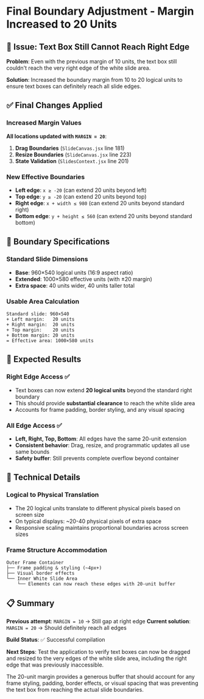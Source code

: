 # Final Boundary Adjustment - Margin Increased to 20 Units

## 🎯 Issue: Text Box Still Cannot Reach Right Edge

**Problem**: Even with the previous margin of 10 units, the text box still couldn't reach the very right edge of the white slide area.

**Solution**: Increased the boundary margin from 10 to 20 logical units to ensure text boxes can definitely reach all slide edges.

## ✅ Final Changes Applied

### **Increased Margin Values**
**All locations updated with `MARGIN = 20`**:

1. **Drag Boundaries** (`SlideCanvas.jsx` line 181)
2. **Resize Boundaries** (`SlideCanvas.jsx` line 223) 
3. **State Validation** (`SlidesContext.jsx` line 201)

### **New Effective Boundaries**
- **Left edge**: `x ≥ -20` (can extend 20 units beyond left)
- **Top edge**: `y ≥ -20` (can extend 20 units beyond top)
- **Right edge**: `x + width ≤ 980` (can extend 20 units beyond standard right)
- **Bottom edge**: `y + height ≤ 560` (can extend 20 units beyond standard bottom)

## 🎯 Boundary Specifications

### **Standard Slide Dimensions**
- **Base**: 960×540 logical units (16:9 aspect ratio)
- **Extended**: 1000×580 effective units (with ±20 margin)
- **Extra space**: 40 units wider, 40 units taller total

### **Usable Area Calculation**
```
Standard slide: 960×540
+ Left margin:   20 units
+ Right margin:  20 units  
+ Top margin:    20 units
+ Bottom margin: 20 units
= Effective area: 1000×580 units
```

## 🎨 Expected Results

### **Right Edge Access** ✅
- Text boxes can now extend **20 logical units** beyond the standard right boundary
- This should provide **substantial clearance** to reach the white slide area
- Accounts for frame padding, border styling, and any visual spacing

### **All Edge Access** ✅
- **Left, Right, Top, Bottom**: All edges have the same 20-unit extension
- **Consistent behavior**: Drag, resize, and programmatic updates all use same bounds
- **Safety buffer**: Still prevents complete overflow beyond container

## 🔧 Technical Details

### **Logical to Physical Translation**
- The 20 logical units translate to different physical pixels based on screen size
- On typical displays: ~20-40 physical pixels of extra space
- Responsive scaling maintains proportional boundaries across screen sizes

### **Frame Structure Accommodation**
```
Outer Frame Container
├── Frame padding & styling (~4px+)
├── Visual border effects  
└── Inner White Slide Area
    └── Elements can now reach these edges with 20-unit buffer
```

## 📋 Summary

**Previous attempt**: `MARGIN = 10` → Still gap at right edge
**Current solution**: `MARGIN = 20` → Should definitely reach all edges

**Build Status**: ✅ Successful compilation

**Next Steps**: Test the application to verify text boxes can now be dragged and resized to the very edges of the white slide area, including the right edge that was previously inaccessible.

The 20-unit margin provides a generous buffer that should account for any frame styling, padding, border effects, or visual spacing that was preventing the text box from reaching the actual slide boundaries.